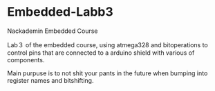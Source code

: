 # Embedded-Labb3
Nackademin Embedded Course

Lab３ of the embedded course, using atmega328 and bitoperations to control pins that are connected to a arduino shield with various of components. 

Main purpuse is to not shit your pants in the future when bumping into register names and bitshifting.
